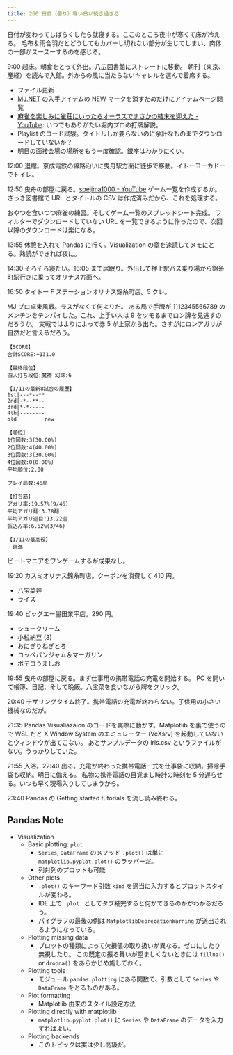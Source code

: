 ```yaml
---
title: 260 日目（曇り）寒い日が続き過ぎる
---
```


日付が変わってしばらくしたら就寝する。ここのところ夜中が寒くて床が冷える。
毛布＆雨合羽だとどうしてもカバーし切れない部分が生じてしまい、肉体の一部がスースーするのを感じる。

9:00 起床。朝食をとって外出。八広図書館にストレートに移動。
朝刊（東京、産経）を読んで入館。外からの風に当たらないキャレルを選んで着席する。

* ファイル更新
* [MJ.NET][mjnet] の入手アイテムの NEW マークを消すためだけにアイテムページ閲覧
* [麻雀を楽しみに雀荘にいったらオーラスでまさかの結末を迎えた - YouTube](https://www.youtube.com/watch?v=-CYzr3B1K_w):
  いつでもありがたい堀内プロの打牌解説。
* Playlist のコード試験。タイトルしか要らないのに余計なものまでダウンロードしていないか？
* 明日の面接会場の場所をもう一度確認。銀座はわかりにくい。

12:00 退館。京成電鉄の線路沿いに曳舟駅方面に徒歩で移動。イトーヨーカドーでトイレ。

12:50 曳舟の部屋に戻る。[soejima1000 - YouTube][soejima1000] ゲーム一覧を作成するか。
さっき図書館で URL とタイトルの CSV は作成済みだから、これを処理する。

おやつを食いつつ麻雀の練習。そしてゲーム一覧のスプレッドシート完成。
フィルターでダウンロードしていない URL を一覧できるように作ったので、次回以降のダウンロードは楽になる。

13:55 休憩を入れて Pandas に行く。Visualization の章を速読してメモにとる。熟読ができれば夜に。

14:30 そろそろ寝たい。16:05 まで居眠り。外出して押上駅バス乗り場から錦糸町駅行きに乗ってオリナス方面へ。

16:50 タイトー F ステーションオリナス錦糸町店。5 クレ。

MJ プロ卓東風戦。ラスがなくて何よりだ。
ある局で手牌が 1112345566789 のメンチンをテンパイした。これ、上手い人は 9 をツモるまでロン牌を見逃すのだろうか。
実戦ではよりによって赤 5 が上家から出た。さすがにロンアガリが自然だと言えるだろう。

```text
【SCORE】
合計SCORE:+131.0

【最終段位】
四人打ち段位:魔神 幻球:6

【1/11の最新8試合の履歴】
1st|---*--**
2nd|-*--**--
3rd|*-*-----
4th|--------
old         new

【順位】
1位回数:3(30.00%)
2位回数:4(40.00%)
3位回数:3(30.00%)
4位回数:0(0.00%)
平均順位:2.00

プレイ局数:46局

【打ち筋】
アガリ率:19.57%(9/46)
平均アガリ翻:3.78翻
平均アガリ巡目:13.22巡
振込み率:6.52%(3/46)

【1/11の最高役】
・跳満
```

ビートマニアをワンゲームするが成果なし。

19:20 カスミオリナス錦糸町店。クーポンを消費して 410 円。

* 八宝菜丼
* ライス

19:40 ビッグエー墨田業平店。290 円。

* シュークリーム
* 小粒納豆 (3)
* おにぎりねぎとろ
* コッペパンジャム＆マーガリン
* ポテコうましお

19:55 曳舟の部屋に戻る。まず仕事用の携帯電話の充電を開始する。
PC を開いて帳簿、日記、そして晩飯。八宝菜を食いながら牌をクリック。

20:40 テザリングタイム終了。携帯電話の充電が終わらない。子供用の小さい機械なのだが。

21:35 Pandas Visualiazaion のコードを実際に動かす。Matplotlib を裏で使うので
WSL だと X Window System のエミュレーター (VcXsrv) を起動していないとウィンドウが出てこない。
あとサンプルデータの iris.csv というファイルがない。うっかりしていた。

21:55 入浴。22:40 出る。充電が終わった携帯電話一式を仕事袋に収納。掃除手袋も収納。明日に備える。
私物の携帯電話の目覚まし時計の時刻を 5 分遅らせる。いつも早く現場入りしてしまうから。

23:40 Pandas の Getting started tutorials を流し読み終わる。

## Pandas Note

* Visualization
  * Basic plotting: `plot`
    * `Series`, `DataFrame` のメソッド `.plot()` は単に `matplotlib.pyplot.plot()` のラッパーだ。
    * 列対列のプロットも可能
  * Other plots
    * `.plot()` のキーワード引数 `kind` を適当に入力するとプロットスタイルが変わる。
    * IDE 上で `.plot.` としてタブ補完すると何ができるのかがわかるだろう。
    * パイグラフの最後の例は `MatplotlibDeprecationWarning` が送出されるようになっている。
  * Plotting missing data
    * プロットの種類によって欠損値の取り扱いが異なる。ゼロにしたり無視したり。
      この既定の振る舞いが望ましくないときには `fillna()` or `dropna()` をあらかじめ施しておく。
  * Plotting tools
    * モジュール `pandas.plotting` にある関数で、引数として `Series` や `DataFrame` をとるものがある。
  * Plot formatting
    * Matplotlib 由来のスタイル設定方法
  * Plotting directly with matplotlib
    * `matplotlib.pyplot.plot()` に `Series` や `DataFrame` のデータを入力すればよい。
  * Plotting backends
    * このトピックは実は少し高級だ。

[mjnet]: https://www.sega-mj.net/mjac_p/mjlogin/login.jsp
[soejima1000]: https://www.youtube.com/user/soejima1000/videos
